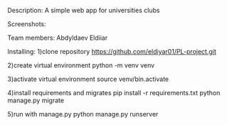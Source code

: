Description:
A simple web app for universities clubs

Screenshots:

Team members:
Abdyldaev Eldiiar

Installing:
1)clone repository
https://github.com/eldiyar01/PL-project.git

2)create virtual environment
python -m venv venv

3)activate virtual environment
source venv/bin.activate

4)install requirements and migrates
pip install -r requirements.txt
python manage.py migrate

5)run with manage.py
python manage.py runserver

